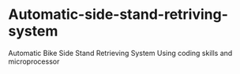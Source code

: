 # Automatic-side-stand-retriving-system
Automatic Bike Side Stand Retrieving System Using coding skills and microprocessor 
